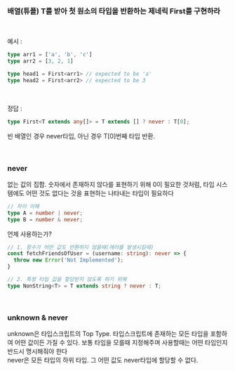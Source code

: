 ### 배열(튜플) T를 받아 첫 원소의 타입을 반환하는 제네릭 First<T>를 구현하라
  
  <br/>
  
  예시 : 
  ```ts
  type arr1 = ['a', 'b', 'c']
  type arr2 = [3, 2, 1]

  type head1 = First<arr1> // expected to be 'a'
  type head2 = First<arr2> // expected to be 3
  ```
  
  <br />
  
  정답 :
  ```ts
  type First<T extends any[]> = T extends [] ? never : T[0];
  ```
  빈 배열인 경우 never타입, 아닌 경우 T[0]번째 타입 반환.  
  
  <br />
 
  
  ### never
  없는 값의 집합. 숫자에서 존재하지 않다를 표현하기 위해 0이 필요한 것처럼, 타입 시스템에도 어떤 것도 없다는 것을 표현하는 나타내는 타입이 필요하다
  ```ts
  // 차이 이해
  type A = number | never;
  type B = number & never;
  ```

  언제 사용하는가?  
  ```ts
  // 1. 함수가 어떤 값도 반환하지 않을때(에러를 발생시킬때)
  const fetchFriendsOfUser = (username: string): never => {
    throw new Error('Not Implemented');
  }
  
  // 2. 특정 타입 값을 할당받지 않도록 하기 위해
  type NonString<T> = T extends string ? never : T;
  ```
  
  <br />
  
  ### unknown & never
  unknown은 타입스크립트의 Top Type. 타입스크립트에 존재하는 모든 타입을 포함하여 어떤 값이든 가질 수 있다. 보통 타입을 모를때 지정해주며 사용할때는 어떤 타입인지 반드시 명시해줘야 한다   
  never은 모든 타입의 하위 타입. 그 어떤 값도 never타입에 할당할 수 없다.

